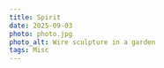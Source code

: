 ```yaml
---
title: Spirit
date: 2025-09-03
photo: photo.jpg
photo_alt: Wire sculpture in a garden
tags: Misc
---
```

